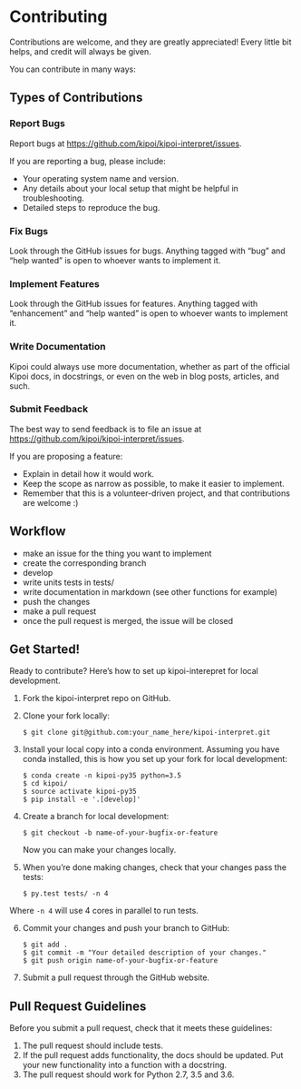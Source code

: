 # Contributing

Contributions are welcome, and they are greatly appreciated! Every little bit helps, and credit will always be given.

You can contribute in many ways:

## Types of Contributions

### Report Bugs

Report bugs at <https://github.com/kipoi/kipoi-interpret/issues>.

If you are reporting a bug, please include:

-   Your operating system name and version.
-   Any details about your local setup that might be helpful in troubleshooting.
-   Detailed steps to reproduce the bug.

### Fix Bugs

Look through the GitHub issues for bugs. Anything tagged with “bug” and “help wanted” is open to whoever wants to implement it.

### Implement Features

Look through the GitHub issues for features. Anything tagged with “enhancement” and “help wanted” is open to whoever wants to implement it.

### Write Documentation

Kipoi could always use more documentation, whether as part of the official Kipoi docs, in docstrings, or even on the web in blog posts, articles, and such.

### Submit Feedback

The best way to send feedback is to file an issue at <https://github.com/kipoi/kipoi-interpret/issues>.

If you are proposing a feature:

-   Explain in detail how it would work.
-   Keep the scope as narrow as possible, to make it easier to implement.
-   Remember that this is a volunteer-driven project, and that contributions are welcome :)

## Workflow

- make an issue for the thing you want to implement
- create the corresponding branch
- develop
- write units tests in tests/
- write documentation in markdown (see other functions for example)
- push the changes
- make a pull request
- once the pull request is merged, the issue will be closed

## Get Started!

Ready to contribute? Here’s how to set up kipoi-interepret for local development.

1.  Fork the kipoi-interpret repo on GitHub.
2.  Clone your fork locally:

        $ git clone git@github.com:your_name_here/kipoi-interpret.git

3.  Install your local copy into a conda environment. Assuming you have conda installed, this is how you set up your fork for local development:

        $ conda create -n kipoi-py35 python=3.5
        $ cd kipoi/
		$ source activate kipoi-py35
        $ pip install -e '.[develop]'

4.  Create a branch for local development:

        $ git checkout -b name-of-your-bugfix-or-feature

    Now you can make your changes locally.

5.  When you’re done making changes, check that your changes pass the tests:

        $ py.test tests/ -n 4

Where `-n 4` will use 4 cores in parallel to run tests.

6.  Commit your changes and push your branch to GitHub:

        $ git add .
        $ git commit -m "Your detailed description of your changes."
        $ git push origin name-of-your-bugfix-or-feature

7.  Submit a pull request through the GitHub website.

## Pull Request Guidelines

Before you submit a pull request, check that it meets these guidelines:

1.  The pull request should include tests.
2.  If the pull request adds functionality, the docs should be updated. Put your new functionality into a function with a docstring.
3.  The pull request should work for Python 2.7, 3.5 and 3.6.
